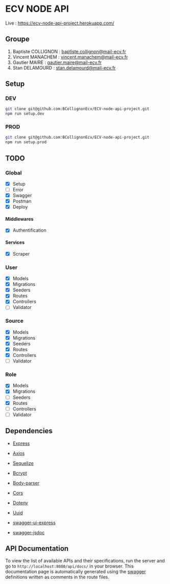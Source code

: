 # ECV NODE API

Live : https://ecv-node-api-project.herokuapp.com/

## Groupe

1. Baptiste COLLIGNON : baptiste.collignon@mail-ecv.fr
2. Vincent MANACHEM : vincent.manachem@mail-ecv.fr
3. Gautier MAIRE : gautier.maire@mail-ecv.fr
4. Stan DELAMOURD : stan.delamourd@mail-ecv.fr

## Setup

### DEV

```bash
git clone git@github.com:BCollignonEcv/ECV-node-api-project.git
npm run setup.dev
```

### PROD

```bash
git clone git@github.com:BCollignonEcv/ECV-node-api-project.git
npm run setup.prod
```

## TODO

### Global

* [x] Setup
* [ ] Error
* [x] Swagger
* [x] Postman
* [x] Deploy

#### Middlewares

* [x] Authentification

#### Services

* [x] Scraper

### User

* [x] Models
* [x] Migrations
* [x] Seeders
* [x] Routes
* [x] Controllers
* [ ] Validator

### Source

* [x] Models
* [x] Migrations
* [x] Seeders
* [x] Routes
* [x] Controllers
* [ ] Validator

### Role

* [x] Models
* [x] Migrations
* [ ] Seeders
* [x] Routes
* [ ] Controllers
* [ ] Validator

## Dependencies

* [Express](https://www.npmjs.com/package/express)

* [Axios](https://www.npmjs.com/package/axios)

* [Sequelize](https://www.npmjs.com/package/sequelize)

* [Bcrypt](https://www.npmjs.com/package/bcrypt)

* [Body-parser](https://www.npmjs.com/package/body-parser)

* [Cors](https://www.npmjs.com/package/cors)

* [Dotenv](https://www.npmjs.com/package/dotenv)

* [Uuid](https://www.npmjs.com/package/uuid)

* [swagger-ui-express](https://github.com/scottie1984/swagger-ui-express)

* [swagger-jsdoc](https://github.com/Surnet/swagger-jsdoc)

## API Documentation

To view the list of available APIs and their specifications, run the server and go to `http://localhost:8080/api/docs/` in your browser. This documentation page is automatically generated using the [swagger](https://swagger.io/) definitions written as comments in the route files.

